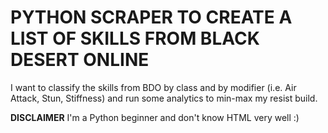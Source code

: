 # PYTHON SCRAPER TO CREATE A LIST OF SKILLS FROM BLACK DESERT ONLINE 
I want to classify the skills from BDO by class and by modifier (i.e. Air Attack, Stun, Stiffness) and run some analytics to min-max my resist build.

**DISCLAIMER**
I'm a Python beginner and don't know HTML very well :)